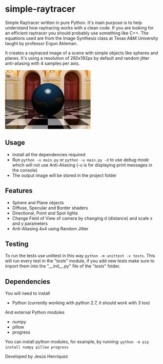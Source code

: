 # simple-raytracer

Simple Raytracer written in pure Python. It's main purpose is to help
understand how raytracing works with a clean code. If you are looking for an
efficient raytracer you should probably use something like C++. The equations
used are from the Image Synthesis class at Texas A&M University taught by
professor Ergun Akleman. 

It creates a raytraced image of a scene with simple objects like spheres and
planes. It's using a resolution of 280x192px by default and random jitter
anti-aliasing with 4 samples per axis.

![showcase image](showcase.jpg)

## Usage

- Install all the dependencies required
- Run `python -u main.py` or `python -u main.py -d` to use _debug mode_ which
will not use Anti-Aliasing (-u is for displaying print messages in the console)
- The output image will be stored in the project folder

## Features

- Sphere and Plane objects
- Diffuse, Specular and Border shaders
- Directional, Point and Spot lights
- Change Field of View of camera by changing d (distance) and scale x and y
parameters
- Anti-Aliasing 4x4 using Random Jitter

## Testing

To run the tests use unittest in this way `python -m unittest -v tests`.
This will run every test in the "_tests_" module, if you add new tests make sure to
import them into the "_\_\_init\_\_.py_" file of the "_tests_" folder.

## Dependencies

You will need to install
- Python (currently working with python 2.7, it should work with 3 too)

And external Python modules
- numpy
- pillow
- progress

You can install python modules, for example, by running:
`python -m pip install numpy pillow progress`

Developed by Jesús Henríquez
